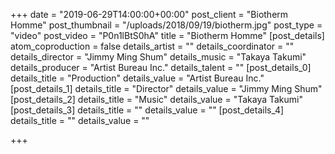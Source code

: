 +++
date = "2019-06-29T14:00:00+00:00"
post_client = "Biotherm Homme"
post_thumbnail = "/uploads/2018/09/19/biotherm.jpg"
post_type = "video"
post_video = "P0n1lBtS0hA"
title = "Biotherm Homme"
[post_details]
atom_coproduction = false
details_artist = ""
details_coordinator = ""
details_director = "Jimmy Ming Shum"
details_music = "Takaya Takumi"
details_producer = "Artist Bureau Inc."
details_talent = ""
[post_details_0]
details_title = "Production"
details_value = "Artist Bureau Inc."
[post_details_1]
details_title = "Director"
details_value = "Jimmy Ming Shum"
[post_details_2]
details_title = "Music"
details_value = "Takaya Takumi"
[post_details_3]
details_title = ""
details_value = ""
[post_details_4]
details_title = ""
details_value = ""

+++
